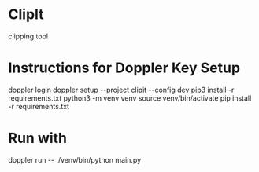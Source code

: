 # ClipIt
clipping tool



# Instructions for Doppler Key Setup

doppler login
doppler setup --project clipit --config dev
pip3 install -r requirements.txt
python3 -m venv venv
source venv/bin/activate
pip install -r requirements.txt



# Run with
doppler run -- ./venv/bin/python main.py